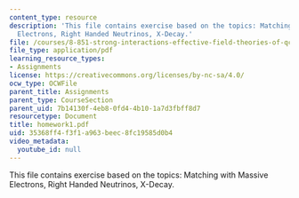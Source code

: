 ```yaml
---
content_type: resource
description: 'This file contains exercise based on the topics: Matching with Massive
  Electrons, Right Handed Neutrinos, X-Decay.'
file: /courses/8-851-strong-interactions-effective-field-theories-of-qcd-spring-2006/35368ff4f3f1a963beec8fc19585d0b4_homework1.pdf
file_type: application/pdf
learning_resource_types:
- Assignments
license: https://creativecommons.org/licenses/by-nc-sa/4.0/
ocw_type: OCWFile
parent_title: Assignments
parent_type: CourseSection
parent_uid: 7b14130f-4eb8-0fd4-4b10-1a7d3fbff8d7
resourcetype: Document
title: homework1.pdf
uid: 35368ff4-f3f1-a963-beec-8fc19585d0b4
video_metadata:
  youtube_id: null
---
```

This file contains exercise based on the topics: Matching with Massive Electrons, Right Handed Neutrinos, X-Decay.